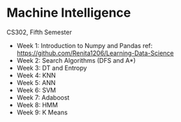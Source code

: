 # Machine Intelligence
CS302, Fifth Semester

- Week 1: Introduction to Numpy and Pandas
  ref: https://github.com/Renita1206/Learning-Data-Science    
- Week 2: Search Algorithms (DFS and A*)  
- Week 3: DT and Entropy
- Week 4: KNN
- Week 5: ANN
- Week 6: SVM  
- Week 7: Adaboost
- Week 8: HMM
- Week 9: K Means
